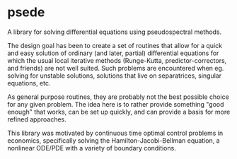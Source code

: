 # psede

A library for solving differential equations using pseudospectral
methods.

The design goal has been to create a set of routines that allow for a
quick and easy solution of ordinary (and later, partial) differential
equations for which the usual local iterative methods (Runge-Kutta,
predictor-correctors, and friends) are not well suited. Such problems
are encountered when eg. solving for unstable solutions, solutions
that live on separatrices, singular equations, etc. 

As general purpose routines, they are probably not the best possible
choice for any given problem. The idea here is to rather provide
something "good enough" that works, can be set up quickly, and can
provide a basis for more refined approaches.

This library was motivated by continuous time optimal control problems
in economics, specifically solving the Hamilton-Jacobi-Bellman
equation, a nonlinear ODE/PDE with a variety of boundary conditions.




